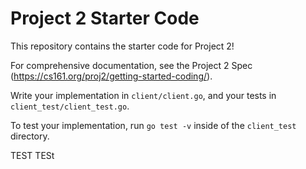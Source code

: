 # Project 2 Starter Code

This repository contains the starter code for Project 2!

For comprehensive documentation, see the Project 2 Spec (https://cs161.org/proj2/getting-started-coding/).

Write your implementation in `client/client.go`, and your tests in `client_test/client_test.go`.

To test your implementation, run `go test -v` inside of the `client_test` directory.

TEST TESt
